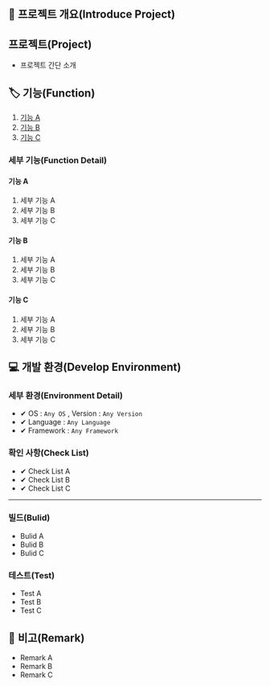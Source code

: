 ## 📕 프로젝트 개요(Introduce Project)


## 프로젝트(Project)

* 프로젝트 간단 소개

## 🏷️ 기능(Function)


1. [기능 A](#기능-A)
2. [기능 B](#기능-B)
3. [기능 C](#기능-C)

### 세부 기능(Function Detail)


#### 기능 A

   1. 세부 기능 A
   2. 세부 기능 B
   3. 세부 기능 C

#### 기능 B

   1. 세부 기능 A
   2. 세부 기능 B
   3. 세부 기능 C

#### 기능 C

   1. 세부 기능 A
   2. 세부 기능 B
   3. 세부 기능 C
  
## 💻 개발 환경(Develop Environment)


### 세부 환경(Environment Detail)

* ✔ OS : `Any OS` , Version : `Any Version`
* ✔ Language : `Any Language`
* ✔ Framework : `Any Framework`

### 확인 사항(Check List)

* ✔ Check List A
* ✔ Check List B
* ✔ Check List C

<hr>

### 빌드(Bulid)

* Bulid A
* Bulid B
* Bulid C

### 테스트(Test)

* Test A
* Test B
* Test C


## 📖 비고(Remark)

* Remark A
* Remark B
* Remark C
